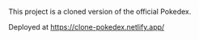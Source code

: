This project is a cloned version of the official Pokedex.

Deployed at <a>https://clone-pokedex.netlify.app/</a>
